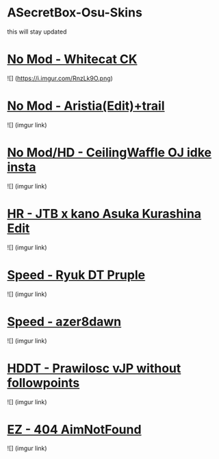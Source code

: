 # ASecretBox-Osu-Skins
this will stay updated

# [No Mod - Whitecat CK](https://bit.ly/2xe8JsY)
![] (https://i.imgur.com/RnzLk9O.png)

# [No Mod - Aristia(Edit)+trail](https://bit.ly/3e8bsov)
![] (imgur link)

# [No Mod/HD - CeilingWaffle OJ idke insta](https://bit.ly/3e9KDQY)
![] (imgur link)

# [HR - JTB x kano Asuka Kurashina Edit](https://bit.ly/34s3BO7)
![] (imgur link)

# [Speed - Ryuk DT Pruple](https://bit.ly/3e5U8Ax)
![] (imgur link)

# [Speed - azer8dawn](https://bit.ly/39YpYvI)
![] (imgur link)

# [HDDT - Prawilosc vJP without followpoints](https://bit.ly/2VsUl8D)
![] (imgur link)

# [EZ - 404 AimNotFound](https://bit.ly/2Vj78Ks)
![] (imgur link)


